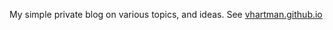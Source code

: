 My simple private blog on various topics, and ideas. See [vhartman.github.io](http://vhartman.github.io)

